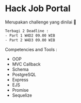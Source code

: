 # Hack Job Portal

Merupakan challenge yang dinilai 💯
```txt
Terbagi 2 Deadline :
- Part 1 W4D2 09.00 WIB
- Part 2 W4D3 09.00 WIB
```

Competencies and Tools :
- OOP
- MVC Callback
- Schema
- PostgreSQL
- Express
- EJS
- Promise	
- Sequelize